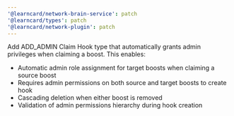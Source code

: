 ```yaml
---
'@learncard/network-brain-service': patch
'@learncard/types': patch
'@learncard/network-plugin': patch
---
```


Add ADD_ADMIN Claim Hook type that automatically grants admin privileges when claiming a boost. This enables:

- Automatic admin role assignment for target boosts when claiming a source boost
- Requires admin permissions on both source and target boosts to create hook
- Cascading deletion when either boost is removed
- Validation of admin permissions hierarchy during hook creation
